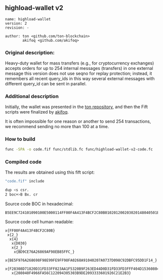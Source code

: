 ## highload-wallet v2

```
name: highload-wallet
version: 2
revision: -

author: ton <github.com/ton-blockchain>
        akifoq <github.com/akifoq>
```

### Original description:

Heavy-duty wallet for mass transfers (e.g., for cryptocurrency exchanges) accepts orders for up to 254 internal messages (transfers) in one external message this version does not use seqno for replay protection; instead, it remembers all recent query_ids in this way several external messages with different query_id can be sent in parallel.

### Additional description

Initially, the wallet was presented in the [ton repository](https://github.com/newton-blockchain/ton/commit/ecb3e06a06628c358b42ac43c96168d51dbb92e3#diff-c7e0e4eba5dd27ad37d0981cf798d9ecddd2e61f3cf79b5dc7ca60785b2941a5), and then the Fift scripts were finalized by [akifoq](https://github.com/akifoq). 

It is often impossible for one reason or another to send 254 transactions, we recommend sending no more than 100 at a time. 

### How to build

```bash
func -SPA -o code.fif func/stdlib.fc func/highload-wallet-v2-code.fc
```

### Compiled code

The results are obtained using this fift script:
```bash
"code.fif" include

dup <s csr.
2 boc+>B Bx. cr
```

Source code BOC in hexadecimal:
```text
B5EE9C724101090100E5000114FF00F4A413F4BCF2C80B010201200203020148040501EAF28308D71820D31FD33FF823AA1F5320B9F263ED44D0D31FD33FD3FFF404D153608040F40E6FA131F2605173BAF2A207F901541087F910F2A302F404D1F8007F8E16218010F4786FA5209802D307D43001FB009132E201B3E65B8325A1C840348040F4438AE63101C8CB1F13CB3FCBFFF400C9ED54080004D03002012006070017BD9CE76A26869AF98EB85FFC0041BE5F976A268698F98E99FE9FF98FA0268A91040207A0737D098C92DBFC95DD1F140034208040F4966FA56C122094305303B9DE2093333601926C21E2B39F9E545A
```

Source code cell human readable:
```text
x{FF00F4A413F4BCF2C80B}
 x{2_}
  x{4}
   x{D030}
   x{2_}
    x{BD9CE76A26869AF98EB85FFC_}
    x{BE5F976A268698F98E99FE9FF98FA0268A91040207A0737D098C92DBFC95DD1F14_}
  x{F28308D71820D31FD33FF823AA1F5320B9F263ED44D0D31FD33FD3FFF404D153608040F40E6FA131F2605173BAF2A207F901541087F910F2A302F404D1F8007F8E16218010F4786FA5209802D307D43001FB009132E201B3E65B8325A1C840348040F4438AE63101C8CB1F13CB3FCBFFF400C9ED54}
   x{208040F4966FA56C122094305303B9DE2093333601926C21E2B3}
```
